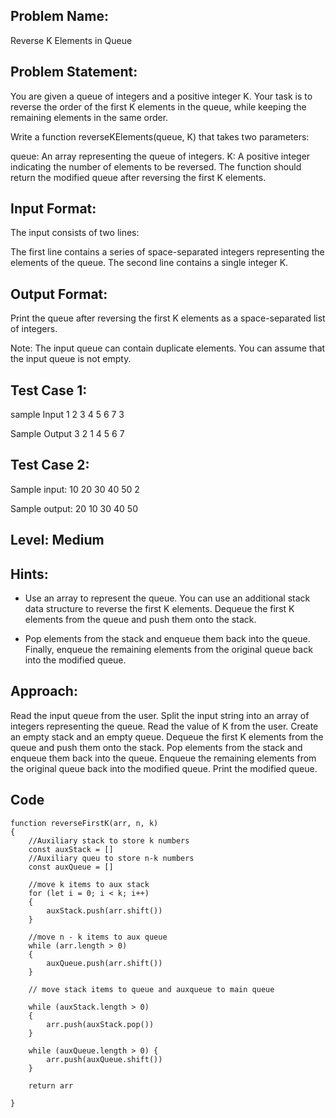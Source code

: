 ## Problem Name:
Reverse K Elements in Queue

## Problem Statement:
You are given a queue of integers and a positive 
integer K. Your task is to reverse the order of the first 
K elements in the queue, while keeping the remaining
 elements in the same order.

Write a function reverseKElements(queue, K) that 
takes two parameters:

queue: An array representing the queue of integers.
K: A positive integer indicating the number of elements 
to be reversed.
The function should return the modified queue after 
reversing the first K elements.


## Input Format:
The input consists of two lines:

The first line contains a series of space-separated
 integers representing the elements of the queue.
The second line contains a single integer K.

## Output Format:
Print the queue after reversing the 
first K elements as a space-separated
 list of integers.

Note:
The input queue can contain duplicate elements.
You can assume that the input queue is not empty.

## Test Case 1:
sample Input
1 2 3 4 5 6 7
3

Sample Output
3 2 1 4 5 6 7

## Test Case 2:
Sample input:
10 20 30 40 50
2

Sample output:
20 10 30 40 50

## Level: Medium

## Hints:
- Use an array to represent the queue.
You can use an additional stack data structure to 
reverse the first K elements.
Dequeue the first K elements from the queue 
and push them onto the stack.

- Pop elements from the stack and enqueue 
them back into the queue.
Finally, enqueue the remaining elements from 
the original queue back into the modified queue.


## Approach:
Read the input queue from the user.
Split the input string into an array of integers representing the queue.
Read the value of K from the user.
Create an empty stack and an empty queue.
Dequeue the first K elements from the queue and push them onto the stack.
Pop elements from the stack and enqueue them back into the queue.
Enqueue the remaining elements from the original queue back into the modified queue.
Print the modified queue.

## Code 

```
function reverseFirstK(arr, n, k)
{
    //Auxiliary stack to store k numbers 
    const auxStack = []
    //Auxiliary queu to store n-k numbers
    const auxQueue = []

    //move k items to aux stack
    for (let i = 0; i < k; i++)
    {
        auxStack.push(arr.shift())
    }

    //move n - k items to aux queue
    while (arr.length > 0)
    {
        auxQueue.push(arr.shift())
    }
   
    // move stack items to queue and auxqueue to main queue

    while (auxStack.length > 0)
    {
        arr.push(auxStack.pop())
    }

    while (auxQueue.length > 0) {
        arr.push(auxQueue.shift())
    }

    return arr

}
```
